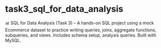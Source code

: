 # task3_sql_for_data_analysis
📊 SQL for Data Analysis (Task 3) – A hands-on SQL project using a mock Ecommerce dataset to practice writing queries, joins, aggregate functions, subqueries, and views. Includes schema setup, analysis queries. Built with MySQL.
